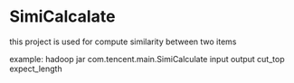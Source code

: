 # SimiCalcalate
this project is used for compute similarity between two items

example:
hadoop jar com.tencent.main.SimiCalculate input output cut_top expect_length
